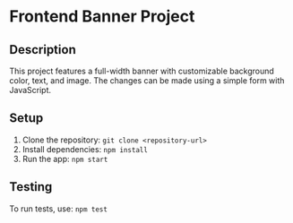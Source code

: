 # Frontend Banner Project

## Description
This project features a full-width banner with customizable background color, text, and image. The changes can be made using a simple form with JavaScript.

## Setup
1. Clone the repository: `git clone <repository-url>`
2. Install dependencies: `npm install`
3. Run the app: `npm start`

## Testing
To run tests, use: `npm test`
